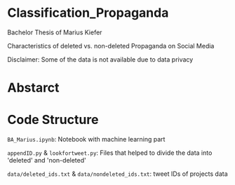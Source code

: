 # Classification_Propaganda
Bachelor Thesis of Marius Kiefer

Characteristics of deleted vs. non-deleted Propaganda on Social Media

Disclaimer: Some of the data is not available due to data privacy

# Abstarct

# Code Structure

`BA_Marius.ipynb`: Notebook with machine learning part

`appendID.py` & `lookfortweet.py`: Files that helped to divide the data into 'deleted' and 'non-deleted'

`data/deleted_ids.txt` & `data/nondeleted_ids.txt`: tweet IDs of projects data
